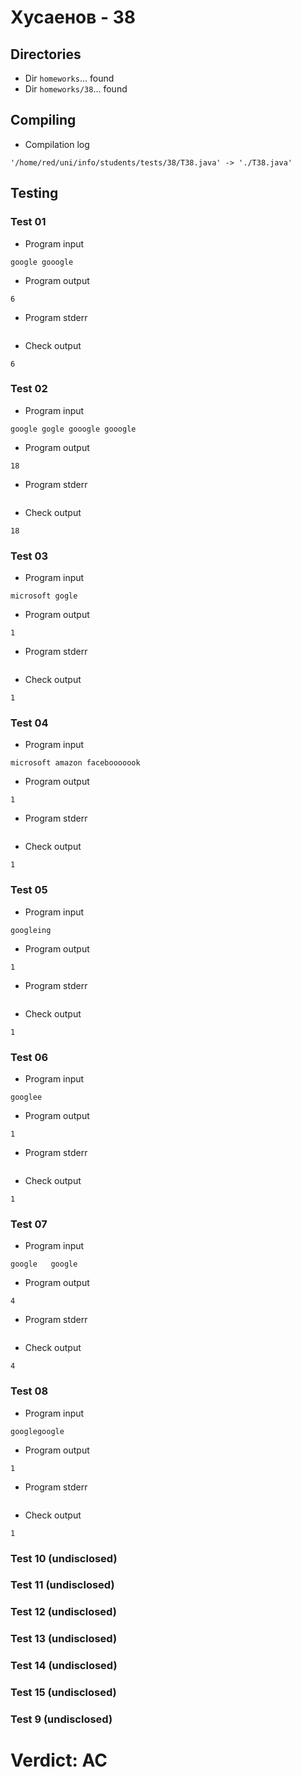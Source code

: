 # Хусаенов - 38
## Directories
- Dir `homeworks`... found
- Dir `homeworks/38`... found
## Compiling
- Compilation log
```
'/home/red/uni/info/students/tests/38/T38.java' -> './T38.java'

```
## Testing
### Test 01
- Program input
```
google gooogle

```
- Program output
```
6

```
- Program stderr
```

```
- Check output
```
6

```
### Test 02
- Program input
```
google gogle gooogle gooogle

```
- Program output
```
18

```
- Program stderr
```

```
- Check output
```
18

```
### Test 03
- Program input
```
microsoft gogle

```
- Program output
```
1

```
- Program stderr
```

```
- Check output
```
1

```
### Test 04
- Program input
```
microsoft amazon facebooooook

```
- Program output
```
1

```
- Program stderr
```

```
- Check output
```
1

```
### Test 05
- Program input
```
googleing

```
- Program output
```
1

```
- Program stderr
```

```
- Check output
```
1

```
### Test 06
- Program input
```
googlee

```
- Program output
```
1

```
- Program stderr
```

```
- Check output
```
1

```
### Test 07
- Program input
```
google   google

```
- Program output
```
4

```
- Program stderr
```

```
- Check output
```
4

```
### Test 08
- Program input
```
googlegoogle

```
- Program output
```
1

```
- Program stderr
```

```
- Check output
```
1

```
### Test 10 (undisclosed)
### Test 11 (undisclosed)
### Test 12 (undisclosed)
### Test 13 (undisclosed)
### Test 14 (undisclosed)
### Test 15 (undisclosed)
### Test 9 (undisclosed)
# Verdict: AC
